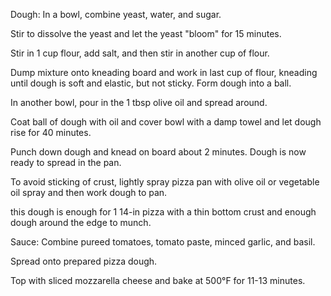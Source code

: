 Dough:
In a bowl, combine yeast, water, and sugar.

Stir to dissolve the yeast and let the yeast "bloom" for 15 minutes.

Stir in 1 cup flour, add salt, and then stir in another cup of flour.

Dump mixture onto kneading board and work in last cup of flour, kneading until dough is soft and elastic, but not sticky. Form dough into a ball.

In another bowl, pour in the 1 tbsp olive oil and spread around.

Coat ball of dough with oil and cover bowl with a damp towel and let dough rise for 40 minutes.

Punch down dough and knead on board about 2 minutes. Dough is now ready to spread in the pan.

To avoid sticking of crust, lightly spray pizza pan with olive oil or vegetable oil spray and then work dough to pan.

this dough is enough for 1 14-in pizza with a thin bottom crust and enough dough around the edge to munch.

Sauce:
Combine pureed tomatoes, tomato paste, minced garlic, and basil.

Spread onto prepared pizza dough.

Top with sliced mozzarella cheese and bake at 500°F for 11-13 minutes.